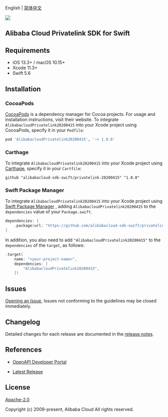 English | [简体中文](README-CN.md)

![](https://aliyunsdk-pages.alicdn.com/icons/AlibabaCloud.svg)

## Alibaba Cloud Privatelink SDK for Swift

## Requirements

- iOS 13.3+ / macOS 10.15+
- Xcode 11.3+
- Swift 5.6

## Installation

### CocoaPods

[CocoaPods](https://cocoapods.org) is a dependency manager for Cocoa projects. For usage and installation instructions, visit their website. To integrate `AlibabacloudPrivatelink20200415` into your Xcode project using CocoaPods, specify it in your `Podfile`:

```ruby
pod 'AlibabacloudPrivatelink20200415', '~> 1.0.0'
```

### Carthage

To integrate `AlibabacloudPrivatelink20200415` into your Xcode project using [Carthage](https://github.com/Carthage/Carthage), specify it in your `Cartfile`:

```ogdl
github "alibabacloud-sdk-swift/privatelink-20200415" "1.0.0"
```

### Swift Package Manager

To integrate `AlibabacloudPrivatelink20200415` into your Xcode project using [Swift Package Manager](https://swift.org/package-manager/) , adding `AlibabacloudPrivatelink20200415` to the `dependencies` value of your `Package.swift`.

```swift
dependencies: [
    .package(url: "https://github.com/alibabacloud-sdk-swift/privatelink-20200415.git", from: "1.0.0")
]
```

In addition, you also need to add `"AlibabacloudPrivatelink20200415"` to the `dependencies` of the `target`, as follows:

```swift
.target(
    name: "<your-project-name>",
    dependencies: [
        "AlibabacloudPrivatelink20200415",
    ])
```

## Issues

[Opening an Issue](https://github.com/alibabacloud-sdk-swift/privatelink-20200415/issues/new), Issues not conforming to the guidelines may be closed immediately.

## Changelog

Detailed changes for each release are documented in the [release notes](./ChangeLog.txt).

## References

* [OpenAPI Developer Portal](https://next.api.alibabacloud.com/home)
- [Latest Release](https://github.com/alibabacloud-sdk-swift/privatelink-20200415)

## License

[Apache-2.0](http://www.apache.org/licenses/LICENSE-2.0)

Copyright (c) 2009-present, Alibaba Cloud All rights reserved.
